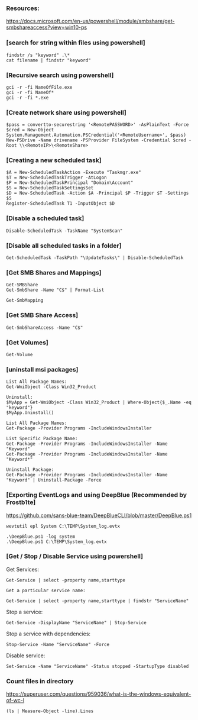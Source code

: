 ### Resources:
https://docs.microsoft.com/en-us/powershell/module/smbshare/get-smbshareaccess?view=win10-ps  


### [search for string within files using powershell]
```
findstr /s "keyword" .\*
cat filename | findstr "keyword"
```

### [Recursive search using powershell]
```
gci -r -fi NameOfFile.exe
gci -r -fi NameOf*
gci -r -fi *.exe
```

### [Create network share using powershell]
```
$pass = convertto-securestring '<RemotePASSWORD>' -AsPlainText -Force
$cred = New-Object System.Management.Automation.PSCredential('<RemoteUsername>', $pass)
New-PSDrive -Name drivename -PSProvider FileSystem -Credential $cred -Root \\<RemoteIP>\<RemoteShare>
```

### [Creating a new scheduled task]
```
$A = New-ScheduledTaskAction -Execute "Taskmgr.exe"
$T = New-ScheduledTaskTrigger -AtLogon
$P = New-ScheduledTaskPrincipal "Domain\Account"
$S = New-ScheduledTaskSettingsSet
$D = New-ScheduledTask -Action $A -Principal $P -Trigger $T -Settings $S
Register-ScheduledTask T1 -InputObject $D
```

### [Disable a scheduled task]
```
Disable-ScheduledTask -TaskName "SystemScan"
```

### [Disable all scheduled tasks in a folder]
```
Get-ScheduledTask -TaskPath "\UpdateTasks\" | Disable-ScheduledTask
```

### [Get SMB Shares and Mappings]
```
Get-SMBShare
Get-SmbShare -Name "C$" | Format-List

Get-SmbMapping
```

### [Get SMB Share Access]
```
Get-SmbShareAccess -Name "C$"
```

### [Get Volumes]
```
Get-Volume
```

### [uninstall msi packages]
```
List All Package Names:
Get-WmiObject -Class Win32_Product

Uninstall:
$MyApp = Get-WmiObject -Class Win32_Product | Where-Object{$_.Name -eq "keyword"}
$MyApp.Uninstall()

List All Package Names:
Get-Package -Provider Programs -IncludeWindowsInstaller

List Specific Package Name: 
Get-Package -Provider Programs -IncludeWindowsInstaller -Name "Keyword"
Get-Package -Provider Programs -IncludeWindowsInstaller -Name "Keyword*"

Uninstall Package:
Get-Package -Provider Programs -IncludeWindowsInstaller -Name "Keyword" | Uninstall-Package -Force
```

### [Exporting EventLogs and using DeepBlue (Recommended by Frostb1te]

https://github.com/sans-blue-team/DeepBlueCLI/blob/master/DeepBlue.ps1

```
wevtutil epl System C:\TEMP\System_log.evtx

.\DeepBlue.ps1 -log system
.\DeepBlue.ps1 C:\TEMP\System_log.evtx
```

### [Get / Stop / Disable Service using powershell]

Get Services:
```
Get-Service | select -property name,starttype

Get a particular service name:

Get-Service | select -property name,starttype | findstr "ServiceName"
```

Stop a service:

```
Get-Service -DisplayName "ServiceName" | Stop-Service
```
Stop a service with dependencies:

```
Stop-Service -Name "ServiceName" -Force
```

Disable service:

```
Set-Service -Name "ServiceName" -Status stopped -StartupType disabled
```

### Count files in directory
https://superuser.com/questions/959036/what-is-the-windows-equivalent-of-wc-l

```
(ls | Measure-Object -line).Lines
```
